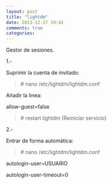 ```yaml
---
layout: post
title: "lightdm"
date: 2013-12-27 19:42
comments: true
categories: 
---
```

Gestor de sesiones.

1.-

Suprimir la cuenta de invitado:

>\# nano /etc/lightdm/lightdm.conf

Añadir la linea:

allow-guest=false

>\# restart lightdm (Reiniciar servicio)

2.-

Entrar de forma automática:

>\# nano /etc/lightdm/lightdm.conf

autologin-user=USUARIO

autologin-user-timeout=0 


